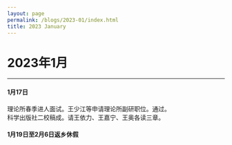 ```yaml
---
layout: page
permalink: /blogs/2023-01/index.html
title: 2023 January
---
```


# 2023年1月

---

#### 1月17日

理论所春季进人面试。王少江等申请理论所副研职位。通过。<br>科学出版社二校稿成。请王依力、王嘉宁、王奥各读三章。

#### 1月19日至2月6日返乡休假

